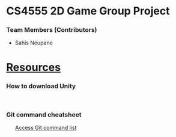 <h1>CS4555 2D Game Group Project</h1>
<!-- Team Member Names -->
<div>
<h3>Team Members (Contributors)</h3>
<ul>
  <li>Sahis Neupane</li>
</ul>
</div>

<!-- Resources like how to use git, Unity -->
<div>
  <h1>
    <u>Resources</u>
  </h1>
  <h3>How to download Unity</h3>
  <br/>
  
  <h3>
    Git command cheatsheet
  </h3>
  <ul>
    <a href='https://education.github.com/git-cheat-sheet-education.pdf'> Access Git command list</a>
  </ul>
</div>


